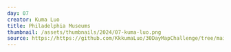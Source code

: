 ```yaml
---
day: 07
creator: Kuma Luo
title: Philadelphia Museums
thumbnail: /assets/thumbnails/2024/07-kuma-luo.png
source: https://https://github.com/KkkumaLuo/30DayMapChallenge/tree/main
---
```


